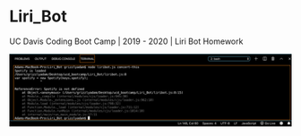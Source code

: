 # Liri_Bot
UC Davis Coding Boot Camp | 2019 - 2020 | Liri Bot Homework

![Image description](/issueExample.png)